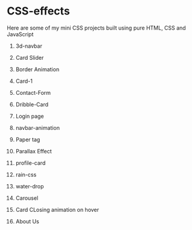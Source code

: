 # CSS-effects
Here are some of my mini CSS projects built using pure HTML, CSS and JavaScript

1) 3d-navbar

2) Card Slider

3) Border Animation

4) Card-1

5) Contact-Form

6) Dribble-Card

7) Login page

8) navbar-animation

9) Paper tag

10) Parallax Effect

11) profile-card

12) rain-css

13) water-drop

14) Carousel

15) Card CLosing animation on hover

16) About Us 
